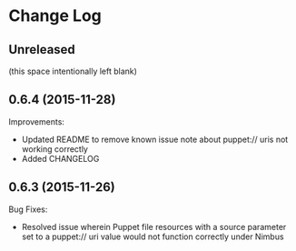# Change Log

## Unreleased

(this space intentionally left blank)

## 0.6.4 (2015-11-28)

Improvements:

  - Updated README to remove known issue note about puppet:// uris not working correctly
  - Added CHANGELOG

## 0.6.3 (2015-11-26)

Bug Fixes:

  - Resolved issue wherein Puppet file resources with a source parameter set to a puppet:// uri value would not function correctly under Nimbus
